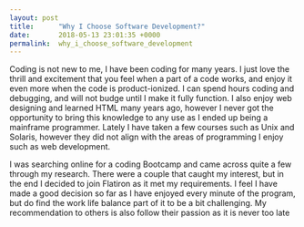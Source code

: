 ```yaml
---
layout: post
title:      "Why I Choose Software Development?"
date:       2018-05-13 23:01:35 +0000
permalink:  why_i_choose_software_development
---
```


Coding is not new to me, I have been coding for many years. I just love the thrill and excitement that you feel when a part of a code works, and enjoy it even more when the code is product-ionized. I can spend hours coding and debugging, and will not budge until I make it fully function. I also enjoy web designing and learned HTML many years ago, however I never got the opportunity to bring this knowledge to any use as I ended up being a mainframe programmer. Lately I have taken a few courses such as Unix and Solaris, however they did not align with the areas of programming I enjoy such as web development. 

I was searching online for a coding Bootcamp and came across quite a few through my research. There were a couple that caught my interest, but in the end I decided to join Flatiron as it met my requirements.
I feel I have made a good decision so far as I have enjoyed every minute of the program, but do find the work life balance part of it to be a bit challenging. My recommendation to others is also  follow their passion as it is never too late

